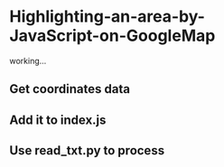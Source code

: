 # Highlighting-an-area-by-JavaScript-on-GoogleMap

working...

## Get coordinates data

## Add it to index.js

## Use read_txt.py to process

